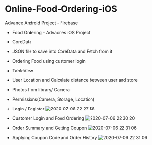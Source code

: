 # Online-Food-Ordering-iOS
Advance Android Project - Firebase

- Food Ordering - Advacnes iOS Project
- CoreData
- JSON file to save into CoreData and Fetch from it
- Ordering Food using customer login
- TableView
- User Location and Calculate distance between user and store
- Photos from library/ Camera
- Permissions(Camera, Storage, Location)

- Login / Register
![2020-07-06 22 27 56](https://user-images.githubusercontent.com/31506459/87345750-80464100-c51e-11ea-86a1-27926d5d3d17.png)


- Customer Login and Food Ordering
![2020-07-06 22 30 20](https://user-images.githubusercontent.com/31506459/87345800-948a3e00-c51e-11ea-8f17-6f729a976bd2.png)


- Order Summary and Getting Coupon
![2020-07-06 22 31 06](https://user-images.githubusercontent.com/31506459/87345831-ac61c200-c51e-11ea-847e-bbef1a300797.png)


- Applying Coupon Code and Order History
![2020-07-06 22 31 06](https://user-images.githubusercontent.com/31506459/87345893-c4394600-c51e-11ea-8805-2791060ee82c.png)
